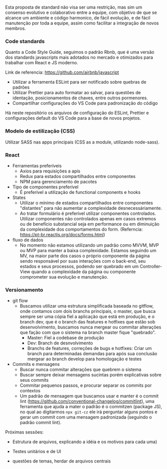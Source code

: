 Esta proposta de standard não visa ser uma restrição, mas sim um consenso evolutivo e colaborativo entre a equipe, com objetivo de que se alcance um ambiente e código harmonico, de fácil evolução, e de fácil manutenção por toda a equipe, assim como facilitar a integração de novos membros.

### Code standards

Quanto a Code Style Guide, seguimos o padrão Rbnb, que é uma versão dos standards javascripts mais adotados no mercado e otimizados para trabalhar com React e JS moderno.

Link de referencia: https://github.com/airbnb/javascript

- Utilizar a ferramenta ESLint para ser notificado sobre quebras de padrões
- Utilizar Prettier para auto formatar ao salvar, para questões de identação, posicionamentos de chaves, entre outros pormenores.
- Compartilhar configurações do VS Code para padronização do código

Há neste repositório os arquivos de configuração do ESLint, Prettier e configurações default do VS Code para a base de novos projetos.

### Modelo de estilização (CSS)

Utilizar SASS nas apps principais (CSS as a module, utilizando node-sass).

### React
-   Ferramentas preferíveis
	-	Axios para requisições a apis
	-	Redux para estados compartilhados entre componentes
	-	NPM para gerenciamento de pacotes
-   Tipo de componentes preferível
	-	É preferível a utilização de functional components e hooks
-   States
	-	Utilizar o mínimo de estados compartilhados entre componentes "distantes" para não aumentar a complexidade desnecessáriamente.
	-	Ao tratar formulário é preferível utilizar componentes controlados. Utilizar componentes não controlados apenas em casos extremos ou de benefício substancial seja em performance ou em diminuição da complexidade dos comportamentos do form. (Referncia: https://pt-br.reactjs.org/docs/forms.html)
-   fluxo de dados
	-	No momento não estamos utilizando um padrão como MVVM, MVP ou MVP para manter a baixa complexidade. Estamos seguindo um MV, na maior parte dos casos o próprio componente da página sendo responsável por suas interações com o back-end, seu estados e seus processos, podendo ser quebrado em um Controller-View quando a complexidade da página ou componente comprometer sua evolução e manutenção.  

### Versionamento
-   git flow
	-	Buscamos utilizar uma estrutura simplificada baseada no gitflow, onde contamos com dois branchs principais, o master, que busca sempre ser uma cópia fiel a aplicação que está em produção, e o branch dev, que é o branch das features e hotfixes que estão sob desenvolvimento, buscamos nunca mergear ou commitar alterações que fação com que o sistema na branch master fique "quebrado".
		-	Master: Fiel a codebase de produção
		-	Dev: Branch de desnvolvimento
		-	Branchs de features, correções de bugs e hotfixes: Criar um branch para determinadas demandas para após sua conclusão mergear ao branch develop para homologação e testes
-   Commits e mensagens
	-	Buscar nunca commitar alterações que quebrem o sistema
	-	Buscar sempre deixar mensagens sucintas porém explicativas sobre seus commits
	-	Commitar pequenos passos, e procurar separar os commits por contextos
	-	Um padrão de mensagem que buscamos usar e manter é o commit lint (https://github.com/conventional-changelog/commitlint), uma ferramenta que ajuda a mater o padrão é o commitzen (package JS), no qual ao digitarmos ```npx git-cz``` ele irá perguntar alguns pontos e gerar um commit com uma mensagem padronizada (seguindo o padrão commit lint).  


Próximas sessões: 
- Estrutura de arquivos, explicando a idéia e os motivos para cada uma)
- Testes unitários e de UI

- questões de temas, herdar de arquivos centrais
